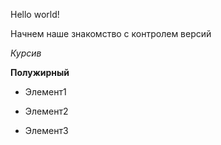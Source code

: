 Hello world!

Начнем наше знакомство с контролем версий

*Курсив*

**Полужирный**

* Элемент1

* Элемент2

* Элемент3
